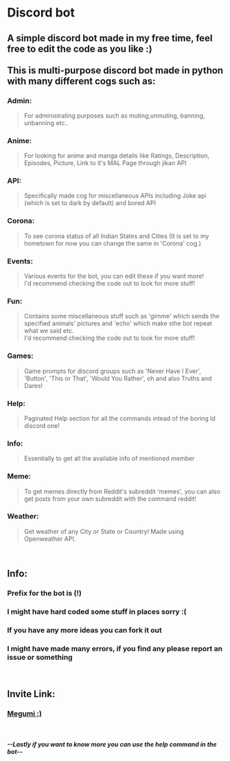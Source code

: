# Discord bot
## **A simple discord bot made in my free time, feel free to edit the code as you like :)** <br /> <br />This is multi-purpose discord bot made in python with many different cogs such as:

### Admin:
 > For administrating purposes such as muting,unmuting, banning, unbanning etc..

### Anime:
 > For looking for anime and manga details like Ratings, Description, Episodes, Picture, Link to it's MAL Page through jikan API
 
### API:
 > Specifically made cog for miscellaneous APIs including Joke api (which is set to dark by default) and bored API

### Corona:
 > To see corona status of all Indian States and Cities (It is set to my hometown for now you can change the same in 'Corona' cog.)

### Events:
 > Various events for the bot, you can edit these if you want more!
 <br />I'd recommend checking the code out to look for more stuff!
 
###  Fun:
 >  Contains some miscellaneous stuff such as 'gimme' which sends the specified animals' pictures and 'echo' which make sthe bot repeat what we said etc.
<br />I'd recommend checking the code out to look for more stuff!

### Games:
> Game prompts for discord groups such as 'Never Have I Ever', 'Button', 'This or That', 'Would You Rather', oh and also Truths and Dares!   

### Help:
> Paginated Help section for all the commands intead of the boring ld discord one!

### Info:
> Essentially to get all the available info of mentioned member

### Meme:
> To get memes directly from Reddit's subreddit 'memes', you can also get posts from your own subreddit with the command reddit!

### Weather:
> Get weather of any City or State or Country! Made using Openweather API.

<br />

## Info:
### Prefix for the bot is (**!**)
### I might have hard coded some stuff in places sorry :(
### If you have any more ideas you can fork it out
### I might have made  **many** errors, if you find any please report an issue or something <br />
<br />

## Invite Link:
### [Megumi :)](https://discord.com/api/oauth2/authorize?client_id=827285314623242300&permissions=8&scope=bot 'Invite Link')

<br />

#### _--Lastly if you want to know more you can use the help command in the bot--_
